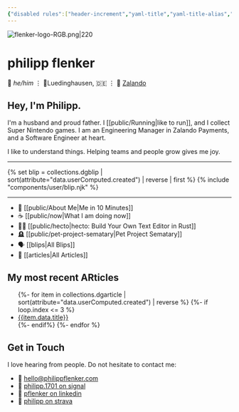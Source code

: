 ```yaml
---
{"disabled rules":["header-increment","yaml-title","yaml-title-alias","file-name-heading"],"title":"this is philipp","aliases":["philipp flenker"],"linter-yaml-title-alias":"philipp flenker","created-date":"2025-04-25T17:21:48","updated-date":"2025-05-12T10:08:52","dg-home":true,"dg-publish":true,"dg-pinned":false,"templateEngineOverride":"njk,md","eleventyImport":{"collections":["dgblip"]},"dg-path":"Index.md","permalink":"/index/","tags":["gardenEntry"],"dgPassFrontmatter":true}
---
```


![flenker-logo-RGB.png|220](/img/user/attachments/flenker-logo-RGB.png)

# philipp flenker
💬 _he/him_ ⋮ 📍Luedinghausen, 🇩🇪 ⋮ 💼 [Zalando](https://engineering.zalando.com/)

## Hey, I'm Philipp.
I'm a husband and proud father. I [[public/Running\|like to run]], and I collect Super Nintendo games. I am an Engineering Manager in Zalando Payments, and a Software Engineer at heart.

I like to understand things. Helping teams and people grow gives me joy.
- - -
{% set blip = collections.dgblip | sort(attribute="data.userComputed.created") | reverse | first %}
{% include "components/user/blip.njk" %}

- - -

- 🪪 [[public/About Me\|Me in 10 Minutes]]
- ☕ [[public/now\|What I am doing now]]
- 🧑‍💻 [[public/hecto\|hecto: Build Your Own Text Editor in Rust]]
- 🪦 [[public/pet-project-sematary\|Pet Project Sematary]]
- 🗣️ [[blips\|All Blips]]
- 📝 [[articles\|All Articles]]

## My most recent ARticles
<ul>
{%- for item in collections.dgarticle | sort(attribute="data.userComputed.created") | reverse %}
{%- if loop.index <= 3 %}
 <li>
    <a href="{{item.url | url}}">{{item.data.title}}</a>
  </li>
{%- endif%}
{%- endfor %}
</ul>

## Get in Touch
I love hearing from people. Do not hesitate to contact me:
- 📧 [hello@philippflenker.com](mailto:hello@philippflenker.com)
- 🔐 [philipp.1701 on signal](https://signal.me/#eu/gs5cb8Xjs5Pqo2UFnMnBASqp936nLEPIhjKqPTJFxZZES2C9blBNQ4RWZycBUSLM)
- 👔 [pflenker on linkedin](https://de.linkedin.com/in/pflenker)
- 👟 [philipp on strava](https://www.strava.com/athletes/126345196)
